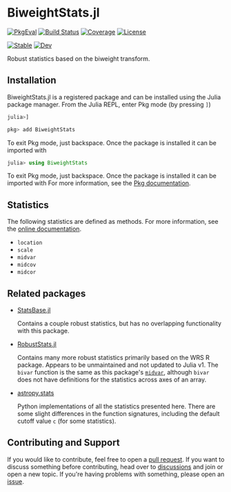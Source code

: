 # BiweightStats.jl

[![PkgEval](https://juliaci.github.io/NanosoldierReports/pkgeval_badges/B/BiweightStats.svg)](https://juliaci.github.io/NanosoldierReports/pkgeval_badges/report.html)
[![Build Status](https://github.com/mileslucas/BiweightStats.jl/actions/workflows/CI.yml/badge.svg?branch=main)](https://github.com/mileslucas/BiweightStats.jl/actions/workflows/CI.yml?query=branch%3Amain)
[![Coverage](https://codecov.io/gh/mileslucas/BiweightStats.jl/branch/main/graph/badge.svg)](https://codecov.io/gh/mileslucas/BiweightStats.jl)
[![License](https://img.shields.io/github/license/mileslucas/BiweightStats.jl?color=yellow)](LICENSE)

[![Stable](https://img.shields.io/badge/docs-stable-blue.svg)](https://mileslucas.github.io/BiweightStats.jl/stable)
[![Dev](https://img.shields.io/badge/docs-dev-blue.svg)](https://mileslucas.github.io/BiweightStats.jl/dev)

Robust statistics based on the biweight transform.

## Installation

BiweightStats.jl is a registered package and can be installed using the Julia package manager. From the Julia REPL, enter Pkg mode (by pressing `]`)

```julia
julia>]

pkg> add BiweightStats
```

To exit Pkg mode, just backspace. Once the package is installed it can be imported with

```julia
julia> using BiweightStats
```

To exit Pkg mode, just backspace. Once the package is installed it can be imported with
For more information, see the [Pkg documentation](https://docs.julialang.org/en/v1/stdlib/Pkg/).

## Statistics

The following statistics are defined as methods. For more information, see the [online documentation](https://mileslucas.github.io/BiweightStats.jl/dev).

* `location`
* `scale`
* `midvar`
* `midcov`
* `midcor`

## Related packages

* [StatsBase.jl](https://github.com/JuliaStats/StatsBase.jl)

    Contains a couple robust statistics, but has no overlapping functionality with this package.

* [RobustStats.jl](https://github.com/mrxiaohe/RobustStats.jl)

    Contains many more robust statistics primarily based on the WRS R package. Appears to be unmaintained and not updated to Julia v1. The `bivar` function is the same as this package's [`midvar`](@ref), although `bivar` does not have definitions for the statistics across axes of an array.

* [astropy.stats](https://github.com/astropy/astropy)

    Python implementations of all the statistics presented here. There are some slight differences in the function signatures, including the default cutoff value `c` (for some statistics).

## Contributing and Support

If you would like to contribute, feel free to open a [pull request](https://github.com/mileslucas/BiweightStats.jl/pulls). If you want to discuss something before contributing, head over to [discussions](https://github.com/mileslucas/BiweightStats.jl/discussions) and join or open a new topic. If you're having problems with something, please open an [issue](https://github.com/mileslucas/BiweightStats.jl/issues).
